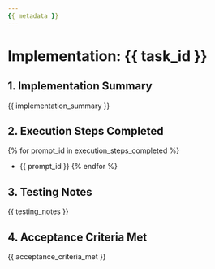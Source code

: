 ```yaml
---
{{ metadata }}
---
```


# Implementation: {{ task_id }}

## 1. Implementation Summary
{{ implementation_summary }}

## 2. Execution Steps Completed
{% for prompt_id in execution_steps_completed %}
- {{ prompt_id }}
{% endfor %}

## 3. Testing Notes
{{ testing_notes }}

## 4. Acceptance Criteria Met
{{ acceptance_criteria_met }}
